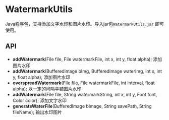 # WatermarkUtils

Java程序包，支持添加文字水印和图片水印。导入jar包`WatermarkUtils.jar` 即可使用。

## API

- **addWatermark**(File file, File watermarkFile, int x, int y, float alpha); 添加图片水印
- **addWatermark**(BufferedImage bImg, BufferedImage waterImg, int x, int y, float alpha); 添加图片水印
- **overspreadWatermark**(File file, File watermarkFile, int interval, float alpha); 以一定的间隔平铺图片水印
- **addWatermark**(File file, String watermarkString, int x, int y, Font font, Color color); 添加文字水印
- **generateWaterFile**(BufferedImage bImage, String savePath, String fileName); 输出水印图片